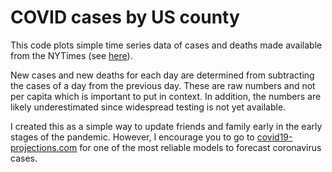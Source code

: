 # COVID cases by US county
This code plots simple time series data of cases and deaths made available from the  NYTimes (see [here](https://github.com/nytimes/covid-19-data)).

New cases and new deaths for each day are determined from subtracting the cases of a day from the previous day. These are raw numbers and not per capita which is important to put in context. In addition, the numbers are likely underestimated since widespread testing is not yet available.

I created this as a simple way to update friends and family early in the early stages of the pandemic. However, I encourage you to go to [covid19-projections.com](https://covid19-projections.com) for one of the most reliable models to forecast coronavirus cases.